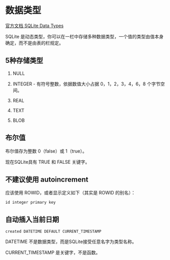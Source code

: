 # 数据类型

[官方文档 SQLite Data Types](https://www.sqlitetutorial.net/sqlite-data-types/)

SQLite 是动态类型，你可以在一栏中存储多种数据类型，一个值的类型由值本身确定，而不是由表的栏规定。


## 5种存储类型

1. NULL

2. INTEGER  - 有符号整数，依据数值大小占据 0，1，2，3，4，6，8 个字节空间。

3. REAL

4. TEXT

5. BLOB


## 布尔值

布尔值存为整数 0（false）或 1（true）。

现在SQLite具有 TRUE 和 FALSE 关键字。


## 不建议使用 autoincrement

应该使用 ROWID，或者显示定义如下（其实是 ROWID 的别名）：

    id integer primary key


## 自动插入当前日期

    created DATETIME DEFAULT CURRENT_TIMESTAMP

DATETIME 不是数据类型，而是SQLite接受任意名字为类型名称。

CURRENT_TIMESTAMP 是关键字，不是函数。



